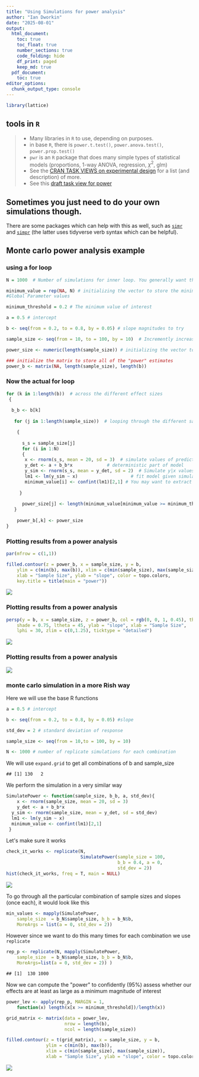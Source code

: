 ```yaml
---
title: "Using Simulations for power analysis"
author: "Ian Dworkin"
date: "2025-08-01"
output:
  html_document:
    toc: true
    toc_float: true
    number_sections: true
    code_folding: hide
    df_print: paged
    keep_md: true
  pdf_document:
    toc: true
editor_options:
  chunk_output_type: console
---
```





``` r
library(lattice)
```


## tools in `R`
>- Many libraries in `R` to use, depending on purposes.
>- in base `R`, there is `power.t.test()`, `power.anova.test()`, `power.prop.test()`
>- `pwr` is an `R` package that does many simple types of statistical models (proportions, 1-way ANOVA, regression, $\chi^2$, glm)
>- See the [CRAN TASK VIEWS on experimental design](https://cran.r-project.org/web/views/ExperimentalDesign.html) for a list (and description) of more.
>- See this [draft task view for power](https://github.com/statisfactions/ctv-power/blob/main/ctv-power.md)

## Sometimes you just need to do your own simulations though.

There are some packages which can help with this as well, such as [`simr`](https://cran.r-project.org/web/packages/simr/index.html) and [`simpr`](https://cran.r-project.org/web/packages/simpr/index.html) (the latter uses tidyverse verb syntax which can be helpful). 



## Monte carlo power analysis example

### using a for loop

``` r
N = 1000  # Number of simulations for inner loop. You generally want this to be >1000. 

minimum_value = rep(NA, N) # initializing the vector to store the minimum value from your estimates
#Global Parameter values

minimum_threshold = 0.2 # The minimum value of interest

a = 0.5 # intercept

b <- seq(from = 0.2, to = 0.8, by = 0.05) # slope magnitudes to try

sample_size <- seq(from = 10, to = 100, by = 10)  # Incremently increasing sample size 

power_size <- numeric(length(sample_size)) # initializing the vector to store the "power" at each sample size for the outer for loop.

### initialize the matrix to store all of the "power" estimates
power_b <- matrix(NA, length(sample_size), length(b))
```

### Now the actual for loop

``` r
for (k in 1:length(b))  # across the different effect sizes
 {
  
  b_b <- b[k]
  
   for (j in 1:length(sample_size))  # looping through the different sample_sizes

    {
   
      s_s = sample_size[j]
      for (i in 1:N)
      {
       x <- rnorm(s_s, mean = 20, sd = 3)  # simulate values of predictor
       y_det <- a + b_b*x             # deterministic part of model
       y_sim <- rnorm(s_s, mean = y_det, sd = 2)  # Simulate y|x values
       lm1 <- lm(y_sim ~ x)                    # fit model given simulation 
       minimum_value[i] <- confint(lm1)[2,1] # You may want to extract a different value from the model. Lower bound of 95% CI
	  
     }
    
      power_size[j] <- length(minimum_value[minimum_value >= minimum_threshold])/N   # How many estimates are greater than the relevant threshold
   }
   
    power_b[,k] <- power_size 
}
```


### Plotting results from a power analysis

``` r
par(mfrow = c(1,1))

filled.contour(z = power_b, x = sample_size, y = b, 
    ylim = c(min(b), max(b)), xlim = c(min(sample_size), max(sample_size)), 
    xlab = "Sample Size", ylab = "slope", color = topo.colors,
    key.title = title(main = "power"))
```

![](ExamplePowerSimulations_files/figure-html/contour_plot-1.png)<!-- -->

### Plotting results from a power analysis

``` r
persp(y = b, x = sample_size, z = power_b, col = rgb(0, 0, 1, 0.45), theta = -45, 
    shade = 0.75, ltheta = 45, ylab = "slope", xlab = "Sample Size", 
    lphi = 30, zlim = c(0,1.25), ticktype = "detailed")
```

![](ExamplePowerSimulations_files/figure-html/surface_plot-1.png)<!-- -->

### Plotting results from a power analysis


![](ExamplePowerSimulations_files/figure-html/xyplot-1.png)<!-- -->


### monte carlo simulation in a more Rish way


Here we will use the base R functions

``` r
a = 0.5 # intercept

b <- seq(from = 0.2, to = 0.8, by = 0.05) #slope

std_dev = 2 # standard deviation of response

sample_size <- seq(from = 10,to = 100, by = 10)

N <- 1000 # number of replicate simulations for each combination
```

We will use `expand.grid` to get all combinations of b and sample_size


```
## [1] 130   2
```


We perform the simulation in a very similar way 

``` r
SimulatePower <- function(sample_size, b_b, a, std_dev){
	x <- rnorm(sample_size, mean = 20, sd = 3)
	y_det <- a + b_b*x
  y_sim <- rnorm(sample_size, mean = y_det, sd = std_dev)
  lm1 <- lm(y_sim ~ x)
  minimum_value <- confint(lm1)[2,1]
 }
```


Let's make sure it works

``` r
check_it_works <- replicate(N, 
                            SimulatePower(sample_size = 100,
                                          b_b = 0.4, a = 0, 
                                          std_dev = 2))
hist(check_it_works, freq = T, main = NULL)
```

![](ExamplePowerSimulations_files/figure-html/unnamed-chunk-6-1.png)<!-- -->

       
To go through all the particular combination of sample sizes and slopes (once each), it would look like this



``` r
min_values <- mapply(SimulatePower, 
    sample_size  = b_N$sample_size, b_b = b_N$b, 
    MoreArgs = list(a = 0, std_dev = 2))
```

However since we want to do this many times for each combination we use `replicate`


``` r
rep_p <- replicate(N, mapply(SimulatePower, 
    sample_size  = b_N$sample_size, b_b = b_N$b, 
    MoreArgs=list(a = 0, std_dev = 2)) ) 
```



```
## [1]  130 1000
```


Now we can compute the "power" to confidently (95%) assess whether our effects are at least as large as a minimum magnitude of interest


``` r
power_lev <- apply(rep_p, MARGIN = 1, 
    function(x) length(x[x >= minimum_threshold])/length(x)) 
```


``` r
grid_matrix <- matrix(data = power_lev, 
                      nrow = length(b),
                      ncol = length(sample_size))
```


``` r
filled.contour(z = t(grid_matrix), x = sample_size, y = b,
               ylim = c(min(b), max(b)),
               xlim = c(min(sample_size), max(sample_size)), 
               xlab = "Sample Size", ylab = "slope", color = topo.colors)
```

![](ExamplePowerSimulations_files/figure-html/unnamed-chunk-12-1.png)<!-- -->

